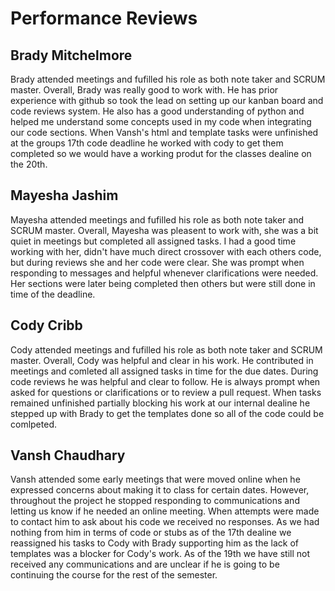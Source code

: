# Performance Reviews

## Brady Mitchelmore
Brady attended meetings and fufilled his role as both note taker and SCRUM master. Overall, Brady was really good to work with. He has prior experience with github so took the lead on setting up our kanban board and code reviews system. He also has a good understanding of python and helped me understand some concepts used in my code when integrating our code sections. When Vansh's html and template tasks were unfinished at the groups 17th code deadline he worked with cody to get them completed so we would have a working produt for the classes dealine on the 20th.

## Mayesha Jashim
Mayesha attended meetings and fufilled his role as both note taker and SCRUM master. Overall, Mayesha was pleasent to work with, she was a bit quiet in meetings but completed all assigned tasks. I had a good time working with her, didn't have much direct crossover with each others code, but during reviews she and her code were clear. She was prompt when responding to messages and helpful whenever clarifications were needed. Her sections were later being completed then others but were still done in time of the deadline. 

## Cody Cribb
Cody attended meetings and fufilled his role as both note taker and SCRUM master. Overall, Cody was helpful and clear in his work. He contributed in meetings and comleted all assigned tasks in time for the due dates. During code reviews he was helpful and clear to follow. He is always prompt when asked for questions or clarifications or to review a pull request. When tasks remained unfinished partially blocking his work at our internal dealine he stepped up with Brady to get the templates done so all of the code could be comlpeted. 

## Vansh Chaudhary
Vansh attended some early meetings that were moved online when he expressed concerns about making it to class for certain dates. However, throughout the project he stopped responding to communications and letting us know if he needed an online meeting. When attempts were made to contact him to ask about his code we received no responses. As we had nothing from him in terms of code or stubs as of the 17th dealine we reassigned his tasks to Cody with Brady supporting him as the lack of templates was a blocker for Cody's work. As of the 19th we have still not received any communications and are unclear if he is going to be continuing the course for the rest of the semester.